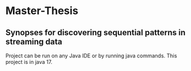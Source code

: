 # Master-Thesis
## Synopses for discovering sequential patterns in streaming data

Project can be run on any Java IDE or by running java commands. This project is in java 17.

